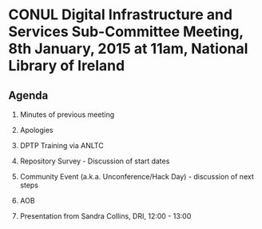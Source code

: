 # CONUL Digital Infrastructure and Services Sub-Committee Meeting, 8th January, 2015 at 11am, National Library of Ireland


## Agenda

1. Minutes of previous meeting

2. Apologies

3. DPTP Training via ANLTC

4. Repository Survey - Discussion of start dates

5. Community Event (a.k.a. Unconference/Hack Day) - discussion of next steps

6. AOB

7. Presentation from Sandra Collins, DRI, 12:00 - 13:00

